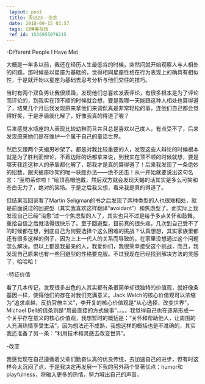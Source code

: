 ```yaml
---
 layout: post
 title: 周记23——杂念
 date: 2018-09-15 03:57
 tags: 旧博客存档
 ref_id: 1536955076215
---
```

-Different People I Have Met

大概是一年多以前，我还在经历人生最低谷的时候，突然间就开始观察人与人相处的问题。那时候是以星座为基础的，觉得相同星座性格在行为表现上的确具有相似性，于是就开始以星座为基础去思考分析与他们交往的技巧。

当时有两个双鱼男让我很烦躁，发现他们总喜欢发表评论，有很多根本是为了评论而评论的，到我实在顶不顺的时候就会想，要是我哪一天能跟这种人相处也算得道了，结果几个月后我发现原来拿他们来调侃真是非常轻松的事，连他们自己都会觉得好笑，于是矛盾就化解了，好像我真的得道了喔？

后来感觉水瓶座的人表现比较幼稚而且并且总是喜欢以己度人，有点受不了，后来发现原来她们是在维护一个属于自己的童话世界。

然后又跟两个天蝎男吵架了，都是对我比较重要的人，发现这些人辩论的时候根本就是为了胜利而辩论，不着边际的话都拿来说，到我实在顶不顺的时候就想，要是哪天我连这种人的矛盾都化解了，那我才是真的算得道了！后来我发现了一条绝妙的招数，跟天蝎座吵架的唯一获胜办法——绝不还击！从一开始就要说出这句名言：“至叻系你啦！”给顶高帽他戴，然后双方就会发现天蝎的话其实是多么可笑和苍白无力了，绝对的笑场。于是之后我又想，看来我是真的得道了。

但结果我回家看了Martin
Seligman的书之后发现了两种类型的人也很难相处，就是前面说过的回避型（其实我喜欢这样翻译“avoidant”）和焦虑型了。而实际上我发现自己已经“治愈”过一个焦虑型的人了，其实也只不过是给予多点关怀和鼓舞，重拾自信之后就活得很快乐了。至于回避型，目前真的很头疼，几次到自己受不了的时候都在想，到底自己为何要选择个这么困难的挑战？认真想想，其实家族里都还有很多这样的例子，因为上上一代人的关系而导致的，在家里没想通过这个问题怎么解决。但以上都是我最亲的人，我爱你们，我很荣幸接受这个挑战，而且，我发现自己原来也有一些回避型的性格要克服。不过我现在已经找到解决方法的灵感了，哈哈哈！

-特征价值

看了几本传记，发现很多出色的人其实都有条很简单却很独特的价值观，就好像条基因一样，使得他们的存在对我们充满意义。Jack
Welch的核心价值观可以浓缩为“追求卓越，反抗官僚主义”，李开复的核心价值观是“从心选择，改变世界”，Michael
Dell的信条则是“用最直接的方式做事”，。。。我觉得自己也在逐渐形成一个关乎存在意义的核心价值观，我想暂时的概括是：“关怀和帮助他人，让周围的人充满热情享受生活”。因为想法还不成熟，我想这样的概括也是不准确的，其实我还准备了另一条：“利用技术和灵感去改变世界”。

-改变

我感觉现在自己遵循着父辈们勤奋认真的优良传统，去加速自己的进步，但有时这样会太沉闷了点，于是我决定再发展一下我的另外两个显著优点：humor和playfulness，将融入更多的热情，努力喊出自己的声音。


